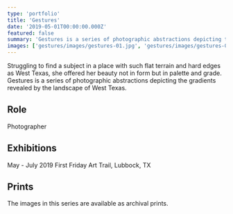```yaml
---
type: 'portfolio'
title: 'Gestures'
date: '2019-05-01T00:00:00.000Z'
featured: false
summary: 'Gestures is a series of photographic abstractions depicting the gradients revealed by the landscape of West Texas.'
images: ['gestures/images/gestures-01.jpg', 'gestures/images/gestures-02.jpg']
---
```


Struggling to find a subject in a place with such flat terrain and hard edges as West Texas, she offered her beauty not in form but in palette and grade. Gestures is a series of photographic abstractions depicting the gradients revealed by the landscape of West Texas.

## Role

Photographer

## Exhibitions

May - July 2019 First Friday Art Trail, Lubbock, TX

## Prints

The images in this series are available as archival prints.
